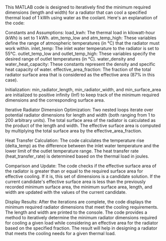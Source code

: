 This MATLAB code is designed to iteratively find the minimum required dimensions (length and width) for a radiator that can cool a specified thermal load of 1 kWh using water as the coolant. Here's an explanation of the code:

Constants and Assumptions:
load_kwh: The thermal load in kilowatt-hour (kWh) is set to 1 kWh.
atm_temp_low and atm_temp_high: These variables define the range of atmospheric temperatures (in °C) that the radiator must work within.
inlet_temp: The inlet water temperature to the radiator is set to 55°C.
outlet_temp_low and outlet_temp_high: These variables specify the desired range of outlet temperatures (in °C).
water_density and water_heat_capacity: These constants represent the density and specific heat capacity of water.
effective_area_fraction: The fraction of the total radiator surface area that is considered as the effective area (87% in this case).

Initialization:
min_radiator_length, min_radiator_width, and min_surface_area are initialized to positive infinity (Inf) to keep track of the minimum required dimensions and the corresponding surface area.

Iterative Radiator Dimension Optimization:
Two nested loops iterate over potential radiator dimensions for length and width (both ranging from 1 to 200 arbitrary units).
The total surface area of the radiator is calculated as the product of the length and width.
The effective surface area is computed by multiplying the total surface area by the effective_area_fraction.

Heat Transfer Calculation:
The code calculates the temperature rise (delta_temp) as the difference between the inlet water temperature and the lower limit of the outlet temperature range.
The heat transfer rate (heat_transfer_rate) is determined based on the thermal load in joules.

Comparison and Update:
The code checks if the effective surface area of the radiator is greater than or equal to the required surface area for effective cooling. If it is, this set of dimensions is a candidate solution.
If the current candidate's effective surface area is less than the previously recorded minimum surface area, the minimum surface area, length, and width are updated with the values of the current candidate.

Display Results:
After the iterations are complete, the code displays the minimum required radiator dimensions that meet the cooling requirements. The length and width are printed to the console.
The code provides a method to iteratively determine the minimum radiator dimensions required for cooling a given load while considering an effective area for the radiator based on the specified fraction. The result will help in designing a radiator that meets the cooling needs for a given thermal load.
